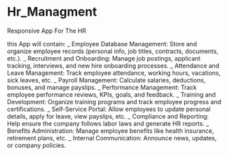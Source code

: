 # Hr_Managment


Responsive App For The HR 

this App will contain:
 _ Employee Database Management: Store and organize employee records (personal info, job titles, contracts, documents, etc.).
 _ Recruitment and Onboarding: Manage job postings, applicant tracking, interviews, and new hire onboarding processes.
 _ Attendance and Leave Management: Track employee attendance, working hours, vacations, sick leaves, etc.
 _ Payroll Management: Calculate salaries, deductions, bonuses, and manage payslips.
 _ Performance Management: Track employee performance reviews, KPIs, goals, and feedback.
 _ Training and Development: Organize training programs and track employee progress and certifications.
 _ Self-Service Portal: Allow employees to update personal details, apply for leave, view payslips, etc.
 _ Compliance and Reporting: Help ensure the company follows labor laws and generate HR reports.
 _ Benefits Administration: Manage employee benefits like health insurance, retirement plans, etc.
 _ Internal Communication: Announce news, updates, or company policies.
